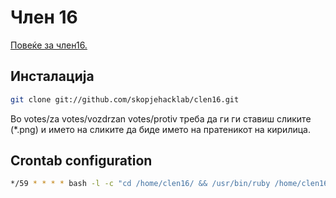 # Член 16

[Повеќе за член16.](http://skopjehacklab.github.com/blackout-mk/more.html)

## Инсталација
```bash
git clone git://github.com/skopjehacklab/clen16.git
```

Во votes/za votes/vozdrzan votes/protiv треба да ги ги ставиш сликите (*.png) и името на сликите да биде името на пратеникот на кирилица.

## Crontab configuration
```bash
*/59 * * * * bash -l -c "cd /home/clen16/ && /usr/bin/ruby /home/clen16/clen16.rb >> /home/json/clen16/clen16.log 2>&1"
```